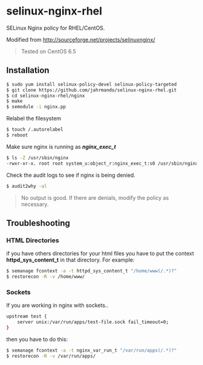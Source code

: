 selinux-nginx-rhel
==================

SELinux Nginx policy for RHEL/CentOS.

Modified from http://sourceforge.net/projects/selinuxnginx/

> Tested on CentOS 6.5

## Installation

```bash
$ sudo yum install selinux-policy-devel selinux-policy-targeted
$ git clone https://github.com/jahrmando/selinux-nginx-rhel.git
$ cd selinux-nginx-rhel/nginx
$ make
$ semodule -i nginx.pp
```

Relabel the filesystem

```bash
$ touch /.autorelabel
$ reboot
```

Make sure nginx is running as **_nginx_exec_t_**

```bash
$ ls -Z /usr/sbin/nginx
-rwxr-xr-x. root root system_u:object_r:nginx_exec_t:s0 /usr/sbin/nginx
```

Check the audit logs to see if nginx is being denied.

```bash
$ audit2why -al
```

> No output is good. If there are denials, modify the policy as necessary.

## Troubleshooting

### HTML Directories

if you have others directories for your html files you have to put the context **httpd_sys_content_t** in that directory. 
For example:

```bash
$ semanage fcontext -a -t httpd_sys_content_t "/home/www(/.*)?"
$ restorecon -R -v /home/www/
```

### Sockets

If you are working in nginx with sockets..

```bash
upstream test {
    server unix:/var/run/apps/test-file.sock fail_timeout=0;
}
```

then you have to do this:

```bash
$ semanage fcontext -a -t nginx_var_run_t "/var/run/apps(/.*)?"
$ restorecon -R -v /var/run/apps/
```